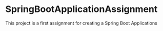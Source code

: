 # SpringBootApplicationAssignment
This project is a first assignment for creating a Spring Boot Applications

